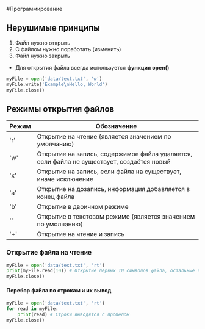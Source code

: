 #Программирование 
## Нерушимые принципы 
1. Файл нужно открыть 
2. С файлом нужно поработать (изменить)
3. Файл нужно закрыть 

- Для открытия файла всегда используется **функция open()** 
```python
myFile = open('data/text.txt', 'w')
myFile.write('Example\nHello, World')
myFile.close() 
```
## Режимы открытия файлов

| Режим | Обозначение                                                                               |
| ----- | ----------------------------------------------------------------------------------------- |
| 'r'   | Открытие на чтение (является значением по умолчанию)                                      |
| 'w'   | Открытие на запись, содержимое файла удаляется, если файла не существует, создаётся новый |
| 'x'   | Открытие на запись, если файла на существует, иначе исключение                            |
| 'a'   | Открытие на дозапись, информация добавляется в конец файла                                |
| 'b'   | Открытие в двоичном режиме                                                                |
| ''    | Открытие в текстовом режиме (является значением по умолчанию)                             |
| '+'   | Открытие на чтение и запись                                                               |
### Открытие файла на чтение 
```python
myFile = open('data/text.txt', 'rt')
print(myFile.read(10)) # Открытие первых 10 символов файла, остальные просто не выведутся
myFile.close()
```
#### Перебор файла по строкам и их вывод
```python
myFile = open('data/text.txt', 'rt')
for read in myFile:
    print(read) # Строки выводятся с пробелом 
myFile.close() 
```